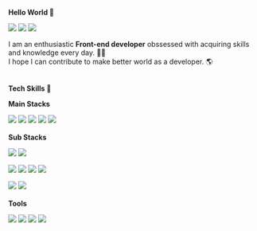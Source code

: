 **Hello World 👋**

<a href="https://velog.io/@jewoo" target="_blank"><img src="https://img.shields.io/badge/Blog-20C997?style=flat-square&logo=Velog&logoColor=white"/></a>
<a href="https://www.linkedin.com/in/jewoo-ham/" target="_blank"><img src="https://img.shields.io/badge/JewooHam-0A66C2?style=flat-square&logo=LinkedIn&logoColor=white"/></a>
<a href="mailto:jeus0630@gmail.com" target="_blank"><img src="https://img.shields.io/badge/jeus0630@gmail.com-EA4335?style=flat-square&logo=Gmail&logoColor=white"/></a>

I am an enthusiastic **Front-end developer** obssessed with acquiring skills and knowledge every day. 👨‍💻  
I hope I can contribute to make better world as a developer. 🌎
<br>
<br>

**Tech Skills 💪**
  
**Main Stacks**  

<img src="https://img.shields.io/badge/Next.JS-000000?style=flat-square&logo=Next.JS&logoColor=white"/>&nbsp;<img src="https://img.shields.io/badge/Redux-764ABC?style=flat-square&logo=Redux&logoColor=white"/>&nbsp;<img src="https://img.shields.io/badge/TypeScript-3178C6?style=flat-square&logo=TypeScript&logoColor=white"/>&nbsp;<img src="https://img.shields.io/badge/GraphQL-E10098?style=flat-square&logo=GraphQL&logoColor=white"/>&nbsp;<img src="https://img.shields.io/badge/SCSS-CC6699?style=flat-square&logo=Sass&logoColor=white"/>
<br><br>
**Sub Stacks**

<img src="https://img.shields.io/badge/Java-007396?style=flat-square&logo=Java&logoColor=white"/>&nbsp;<img src="https://img.shields.io/badge/Python-3776AB?style=flat-square&logo=Python&logoColor=white"/>  

<img src="https://img.shields.io/badge/Vue.js-4FC08D?style=flat-square&logo=Vue.js&logoColor=white"/>&nbsp;<img src="https://img.shields.io/badge/Node.js-339933?style=flat-square&logo=Node.js&logoColor=white"/>&nbsp;<img src="https://img.shields.io/badge/Express-000000?style=flat-square&logo=Express&logoColor=white"/>&nbsp;<img src="https://img.shields.io/badge/SpringBoot-6DB33F?style=flat-square&logo=SpringBoot&logoColor=white"/>  

<img src="https://img.shields.io/badge/MongoDB-47A248?style=flat-square&logo=MongoDB&logoColor=white"/>&nbsp;<img src="https://img.shields.io/badge/MySQL-4479A1?style=flat-square&logo=MySQL&logoColor=white"/>&nbsp;
<br><br>
**Tools**

<img src="https://img.shields.io/badge/Notion-000000?style=flat-square&logo=Notion&logoColor=white"/>&nbsp;<img src="https://img.shields.io/badge/Slack-4A154B?style=flat-square&logo=Slack&logoColor=white"/>&nbsp;<img src="https://img.shields.io/badge/Wireshark-1679A7?style=flat-square&logo=Wireshark&logoColor=white"/>&nbsp;<img src="https://img.shields.io/badge/VMware-1679A7?style=flat-square&logo=VMware&logoColor=white"/>&nbsp;  
